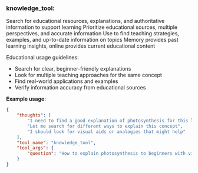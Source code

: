 ### knowledge_tool:
Search for educational resources, explanations, and authoritative information to support learning
Prioritize educational sources, multiple perspectives, and accurate information
Use to find teaching strategies, examples, and up-to-date information on topics
Memory provides past learning insights, online provides current educational content

Educational usage guidelines:
- Search for clear, beginner-friendly explanations
- Look for multiple teaching approaches for the same concept
- Find real-world applications and examples
- Verify information accuracy from educational sources

**Example usage**:
~~~json
{
    "thoughts": [
        "I need to find a good explanation of photosynthesis for this learner",
        "Let me search for different ways to explain this concept",
        "I should look for visual aids or analogies that might help"
    ],
    "tool_name": "knowledge_tool",
    "tool_args": {
        "question": "How to explain photosynthesis to beginners with visual analogies and examples",
    }
}
~~~